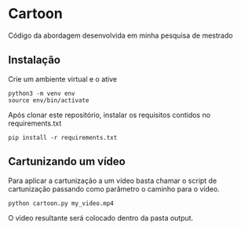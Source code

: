 # Cartoon
Código da abordagem desenvolvida em minha pesquisa de mestrado

## Instalação
Crie um ambiente virtual e o ative

```
python3 -m venv env
source env/bin/activate
```

Após clonar este repositório, instalar os requisitos contidos no requirements.txt
```
pip install -r requirements.txt
```

## Cartunizando um vídeo
Para aplicar a cartunização a um vídeo basta chamar o script de cartunização passando
como parâmetro o caminho para o vídeo.

```
python cartoon.py my_video.mp4
```

O vídeo resultante será colocado dentro da pasta output.
